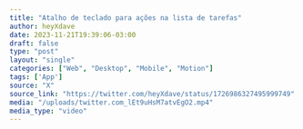 ```yaml
---
title: "Atalho de teclado para ações na lista de tarefas"
author: heyXdave
date: 2023-11-21T19:39:06-03:00
draft: false
type: "post"
layout: "single"
categories: ["Web", "Desktop", "Mobile", "Motion"]
tags: ['App']
source: "X"
source_link: "https://twitter.com/heyXdave/status/1726986327495999749"
media: "/uploads/twitter.com_lEt9uHsM7atvEgO2.mp4"
media_type: "video"
---
```


